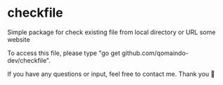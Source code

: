 # checkfile
Simple package for check existing file from local directory or URL some website

To access this file, please type "go get github.com/qomaindo-dev/checkfile".

If you have any questions or input, feel free to contact me.
Thank you 🙂
